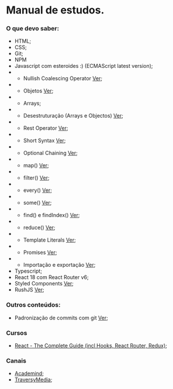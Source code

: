 # Manual de estudos.

### O que devo saber:
* HTML;
* CSS;
* Git;
* NPM
* Javascript com esteroides :) (ECMAScript latest version);
* * Nullish Coalescing Operator [Ver](https://www.youtube.com/watch?v=37SwqREHRGI&t=1072s);
* * Objetos [Ver](https://www.youtube.com/watch?v=37SwqREHRGI&t=1260s);
* * Arrays;
* * Desestruturação (Arrays e Objectos) [Ver](https://www.youtube.com/watch?v=37SwqREHRGI&t=1453s);
* * Rest Operator [Ver](https://www.youtube.com/watch?v=37SwqREHRGI&t=1695s);
* * Short Syntax [Ver](https://www.youtube.com/watch?v=37SwqREHRGI&t=1990s);
* * Optional Chaining [Ver](https://www.youtube.com/watch?v=37SwqREHRGI&t=2063s);
* * map() [Ver](https://www.youtube.com/watch?v=37SwqREHRGI&t=2629s);
* * filter() [Ver](https://www.youtube.com/watch?v=37SwqREHRGI&t=2920s);
* * every() [Ver](https://www.youtube.com/watch?v=37SwqREHRGI&t=3021s);
* * some() [Ver](https://www.youtube.com/watch?v=37SwqREHRGI&t=3120s);
* * find() e findIndex() [Ver](https://www.youtube.com/watch?v=37SwqREHRGI&t=3172s);
* * reduce() [Ver](https://www.youtube.com/watch?v=37SwqREHRGI&t=3265s);
* * Template Literals [Ver](https://www.youtube.com/watch?v=37SwqREHRGI&t=3589s);
* * Promises [Ver](https://www.youtube.com/watch?v=37SwqREHRGI&t=3758s);
* * Importação e exportação [Ver](https://www.youtube.com/watch?v=37SwqREHRGI&t=4655s);
* Typescript;
* React 18 com React Router v6;
* Styled Components [Ver](https://styled-components.com);
* RushJS [Ver](https://rushjs.io/);

### Outros conteúdos:
* Padronização de commits com git [Ver](https://ec.europa.eu/component-library/v1.14.2/ec/docs/conventions/git/);

### Cursos

* [React - The Complete Guide (incl Hooks, React Router, Redux)](https://www.udemy.com/course/react-the-complete-guide-incl-redux/);

### Canais

* [Academind](https://www.youtube.com/c/Academind);
* [TraversyMedia](https://www.youtube.com/c/TraversyMedia);
